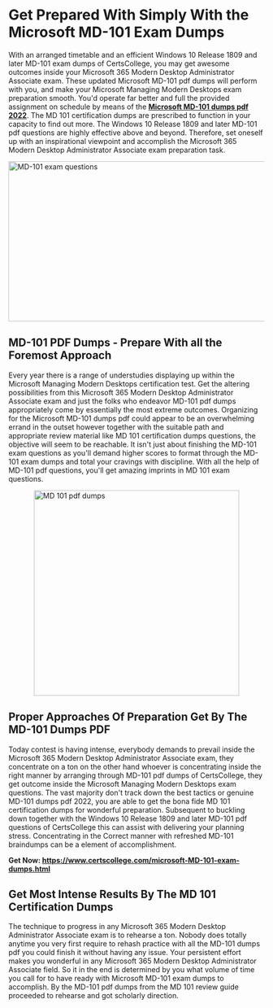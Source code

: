 <h1><strong>Get Prepared With Simply With the Microsoft MD-101 Exam Dumps&nbsp;</strong></h1>
<p><span style="font-weight: 400;">With an arranged timetable and an efficient Windows 10 Release 1809 and later MD-101 exam dumps of CertsCollege, you may get awesome outcomes inside your Microsoft 365 Modern Desktop Administrator Associate exam. These updated Microsoft MD-101 pdf dumps will perform with you, and make your Microsoft Managing Modern Desktops exam preparation smooth. You'd operate far better and full the provided assignment on schedule by means of the <strong><a href="https://www.certscollege.com/microsoft-MD-101-exam-dumps.html">Microsoft MD-101 dumps pdf 2022</a></strong>. The MD 101 certification dumps are prescribed to function in your capacity to find out more. The Windows 10 Release 1809 and later MD-101 pdf questions are highly effective above and beyond. Therefore, set oneself up with an inspirational viewpoint and accomplish the Microsoft 365 Modern Desktop Administrator Associate exam preparation task.&nbsp;</span></p>
<p><span style="font-weight: 400;"><img style="display: block; margin-left: auto; margin-right: auto;" src="https://i.ibb.co/CPDK3ps/Yellow-and-Blue-Initiative-Blog-Banner.png" alt="MD-101 exam questions" width="559" height="315" /></span></p>
<h2><strong>MD-101 PDF Dumps - Prepare With all the Foremost Approach</strong></h2>
<p><span style="font-weight: 400;">Every year there is a range of understudies displaying up within the Microsoft Managing Modern Desktops certification test. Get the altering possibilities from this Microsoft 365 Modern Desktop Administrator Associate exam and just the folks who endeavor MD-101 pdf dumps appropriately come by essentially the most extreme outcomes. Organizing for the Microsoft MD-101 dumps pdf could appear to be an overwhelming errand in the outset however together with the suitable path and appropriate review material like MD 101 certification dumps questions, the objective will seem to be reachable. It isn't just about finishing the MD-101 exam questions as you'll demand higher scores to format through the MD-101 exam dumps and total your cravings with discipline. With all the help of MD-101 pdf questions, you'll get amazing imprints in MD 101 exam questions.</span></p>
<p><span style="font-weight: 400;"><a href="https://tinyurl.com/yaqcg7px"><img style="display: block; margin-left: auto; margin-right: auto;" src="https://i.ibb.co/9tMrhdY/Teacher-Appreciation-Invitation.png" alt="MD 101 pdf dumps " width="404" height="404" /></a></span></p>
<h2><strong>Proper Approaches Of Preparation Get By The MD-101 Dumps PDF</strong></h2>
<p><span style="font-weight: 400;">Today contest is having intense, everybody demands to prevail inside the Microsoft 365 Modern Desktop Administrator Associate exam, they concentrate on a ton on the other hand whoever is concentrating inside the right manner by arranging through MD-101 pdf dumps of CertsCollege, they get outcome inside the Microsoft Managing Modern Desktops exam questions. The vast majority don't track down the best tactics or genuine MD-101 dumps pdf 2022, you are able to get the bona fide MD 101 certification dumps for wonderful preparation. Subsequent to buckling down together with the Windows 10 Release 1809 and later MD-101 pdf questions of CertsCollege this can assist with delivering your planning stress. Concentrating in the Correct manner with refreshed MD-101 braindumps can be a element of accomplishment.</span></p>
<p><span style="font-weight: 400;"><strong>Get Now: <a href="https://www.certscollege.com/microsoft-MD-101-exam-dumps.html">https://www.certscollege.com/microsoft-MD-101-exam-dumps.html</a></strong></span></p>
<h2><strong>Get Most Intense Results By The MD 101 Certification Dumps</strong></h2>
<p><span style="font-weight: 400;">The technique to progress in any Microsoft 365 Modern Desktop Administrator Associate exam is to rehearse a ton. Nobody does totally anytime you very first require to rehash practice with all the MD-101 dumps pdf you could finish it without having any issue. Your persistent effort makes you wonderful in any Microsoft 365 Modern Desktop Administrator Associate field. So it in the end is determined by you what volume of time you call for to have ready with Microsoft MD-101 exam dumps to accomplish. By the MD-101 pdf dumps from the MD 101 review guide proceeded to rehearse and got scholarly direction.</span></p>
